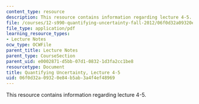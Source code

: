 ```yaml
---
content_type: resource
description: This resource contains information regarding lecture 4-5.
file: /courses/12-s990-quantifying-uncertainty-fall-2012/06f0d32a09320e84b5ab3a4f4ef48969_MIT12_S990F12_lec4-5.pdf
file_type: application/pdf
learning_resource_types:
- Lecture Notes
ocw_type: OCWFile
parent_title: Lecture Notes
parent_type: CourseSection
parent_uid: e0002871-d5bb-07d1-0832-1d3fa2cc1be8
resourcetype: Document
title: Quantifying Uncertainty, Lecture 4-5
uid: 06f0d32a-0932-0e84-b5ab-3a4f4ef48969
---
```

This resource contains information regarding lecture 4-5.

